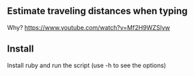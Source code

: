 
## Estimate traveling distances when typing

Why? https://www.youtube.com/watch?v=Mf2H9WZSIyw

## Install

Install ruby and run the script (use -h to see the options)

